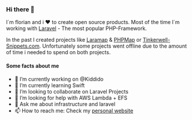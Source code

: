 ### Hi there 👋

I´m florian and i :heart: to create open source products.
Most of the time I´m working with [Laravel](https://laravel.com) - The most popular PHP-Framework.

In the past I created projects like [Laramap](https://github.com/laramap) & [PHPMap](https://github.com/PHPMap) or [Tinkerwell-Snippets.com](https://tinkerwell-snippets.com).
Unfortunately some projects went offline due to the amount of time i needed to spend on both projects.

#### Some facts about me
- 🔭 I’m currently working on @Kiddido
- 🌱 I’m currently learning Swift
- 👯 I’m looking to collaborate on Laravel Projects
- 🤔 I’m looking for help with AWS Lambda + EFS
- 💬 Ask me about infrastructure and laravel
- 📫 How to reach me: Check my [personal website](https://wartner.io)
